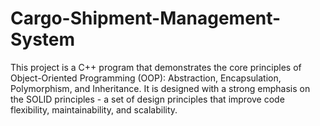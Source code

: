 # Cargo-Shipment-Management-System
This project is a C++ program that demonstrates the core principles of Object-Oriented Programming (OOP): Abstraction, Encapsulation, Polymorphism, and Inheritance. It is designed with a strong emphasis on the SOLID principles - a set of design principles that improve code flexibility, maintainability, and scalability.
